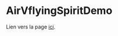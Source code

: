 # AirVflyingSpiritDemo


Lien vers la page [ici](https://thomaspanier.github.io/AirVflyingSpiritDemo/).

